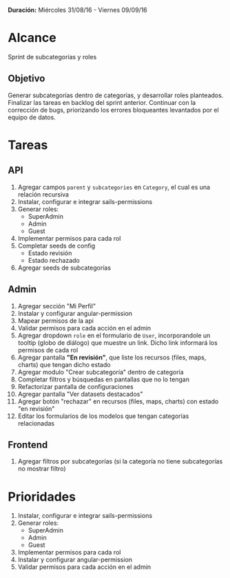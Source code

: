 **Duración:** Miércoles 31/08/16 - Viernes 09/09/16

# Alcance
Sprint de subcategorías y roles

## Objetivo
Generar subcategorías dentro de categorías, y desarrollar roles planteados.
Finalizar las tareas en backlog del sprint anterior.
Continuar con la corrección de bugs, priorizando los errores bloqueantes levantados por el equipo de datos.

# Tareas

## API
1. Agregar campos `parent` y `subcategories` en `Category`, el cual es una relación recursiva
2. Instalar, configurar e integrar sails-permissions
3. Generar roles:
    - SuperAdmin
    - Admin
    - Guest
4. Implementar permisos para cada rol
5. Completar seeds de config
    - Estado revisión
    - Estado rechazado
6. Agregar seeds de subcategorías

## Admin
1. Agregar sección "Mi Perfil"
2. Instalar y configurar angular-permission
3. Mapear permisos de la api
4. Validar permisos para cada acción en el admin
5. Agregar dropdown `role` en el formulario de `User`, incorporandole un tooltip (globo de diálogo) que muestre un link. Dicho link informará los permisos de cada rol
6. Agregar pantalla **"En revisión"**, que liste los recursos (files, maps, charts) que tengan dicho estado
7. Agregar modulo "Crear subcategoría" dentro de categoría
8. Completar filtros y búsquedas en pantallas que no lo tengan
9. Refactorizar pantalla de configuraciones
10. Agregar pantalla "Ver datasets destacados"
11. Agregar botón "rechazar" en recursos (files, maps, charts) con estado "en revisión"
12. Editar los formularios de los modelos que tengan categorías relacionadas

## Frontend
1. Agregar filtros por subcategorías (si la categoría no tiene subcategorías no mostrar filtro)

# Prioridades
1. Instalar, configurar e integrar sails-permissions
2. Generar roles:
    - SuperAdmin
    - Admin
    - Guest
3. Implementar permisos para cada rol
4. Instalar y configurar angular-permission
5. Validar permisos para cada acción en el admin


